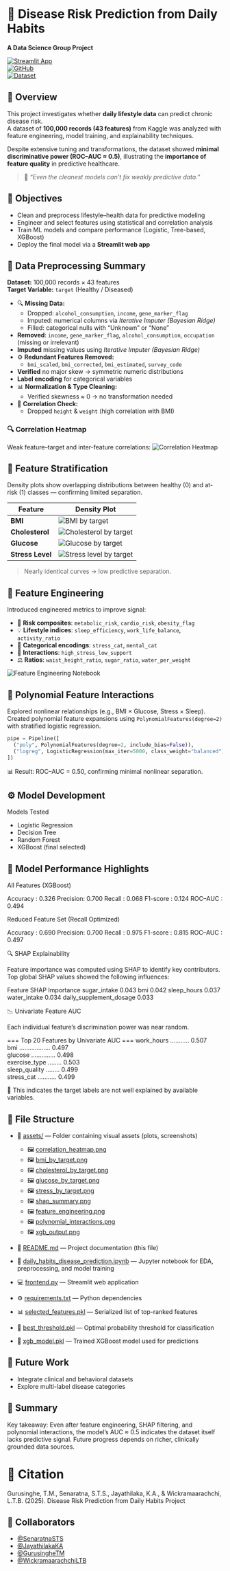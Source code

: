 # 🧠 Disease Risk Prediction from Daily Habits  
**A Data Science Group Project**

[![Streamlit App](https://img.shields.io/badge/🌐_Live_App-Link-blue?style=flat-square)](https://dailyhabitsdiseasepredictor-ifwfkpix8myuadevbeymnh.streamlit.app/)  
[![GitHub](https://img.shields.io/badge/📂_Repository-Link-green?style=flat-square)](https://github.com/Tiyani-source/daily_habits_disease_predictor.git)  
[![Dataset](https://img.shields.io/badge/📊_Kaggle_Dataset-Link-orange?style=flat-square)](https://www.kaggle.com/datasets/mahdimashayekhi/disease-risk-from-daily-habits)



## 📘 Overview
This project investigates whether **daily lifestyle data** can predict chronic disease risk.  
A dataset of **100,000 records (43 features)** from Kaggle was analyzed with feature engineering, model training, and explainability techniques.  

Despite extensive tuning and transformations, the dataset showed **minimal discriminative power (ROC–AUC ≈ 0.5)**, illustrating the **importance of feature quality** in predictive healthcare.

> 🧩 *“Even the cleanest models can’t fix weakly predictive data.”*



## 🎯 Objectives
- Clean and preprocess lifestyle–health data for predictive modeling  
- Engineer and select features using statistical and correlation analysis  
- Train ML models and compare performance (Logistic, Tree-based, XGBoost)  
- Deploy the final model via a **Streamlit web app**



## 🧹 Data Preprocessing Summary
**Dataset:** 100,000 records × 43 features  
**Target Variable:** `target` (Healthy / Diseased)

- 🔍 **Missing Data:**  
  - Dropped: `alcohol_consumption`, `income`, `gene_marker_flag`  
  - Imputed: numerical columns via *Iterative Imputer (Bayesian Ridge)*  
  - Filled: categorical nulls with “Unknown” or “None”
- **Removed**: `income`, `gene_marker_flag`, `alcohol_consumption`, `occupation` (missing or irrelevant)
- **Imputed** missing values using *Iterative Imputer (Bayesian Ridge)*  
- ⚙️ **Redundant Features Removed:**  
  - `bmi_scaled`, `bmi_corrected`, `bmi_estimated`, `survey_code`
- **Verified** no major skew → symmetric numeric distributions  
- **Label encoding** for categorical variables
- 📊 **Normalization & Type Cleaning:**  
  - Verified skewness ≈ 0 → no transformation needed  
- 🔁 **Correlation Check:**  
  - Dropped `height` & `weight` (high correlation with BMI)

### 🔍 Correlation Heatmap
Weak feature–target and inter-feature correlations:
![Correlation Heatmap](assets/correlation_heatmap.png)



## 🧩 Feature Stratification
Density plots show overlapping distributions between healthy (0) and at-risk (1) classes — confirming limited separation.

| Feature | Density Plot |
|----------|--------------|
| **BMI** | ![BMI by target](assets/bmi_by_target.png) |
| **Cholesterol** | ![Cholesterol by target](assets/cholesterol_by_target.png) |
| **Glucose** | ![Glucose by target](assets/glucose_by_target.png) |
| **Stress Level** | ![Stress level by target](assets/stress_by_target.png) |

> Nearly identical curves → low predictive separation.



## 🧮 Feature Engineering
Introduced engineered metrics to improve signal:

- 🧬 **Risk composites**: `metabolic_risk`, `cardio_risk`, `obesity_flag`  
- 💡 **Lifestyle indices**: `sleep_efficiency`, `work_life_balance`, `activity_ratio`  
- 💭 **Categorical encodings**: `stress_cat`, `mental_cat`  
- 🔗 **Interactions**: `high_stress_low_support`  
- ⚖️ **Ratios**: `waist_height_ratio`, `sugar_ratio`, `water_per_weight`

![Feature Engineering Notebook](assets/feature_engineering.png)



## 🧠 Polynomial Feature Interactions
Explored nonlinear relationships (e.g., BMI × Glucose, Stress × Sleep).  
Created polynomial feature expansions using `PolynomialFeatures(degree=2)` with stratified logistic regression.

```python
pipe = Pipeline([
  ("poly", PolynomialFeatures(degree=2, include_bias=False)),
  ("logreg", LogisticRegression(max_iter=5000, class_weight="balanced"))
])
```
📊 Result: ROC–AUC = 0.50, confirming minimal nonlinear separation.



## ⚙️ Model Development

Models Tested
- Logistic Regression
- Decision Tree
- Random Forest
- XGBoost (final selected)

## 🧾 Model Performance Highlights

All Features (XGBoost)

Accuracy : 0.326
Precision: 0.700
Recall   : 0.068
F1-score : 0.124
ROC–AUC  : 0.494

Reduced Feature Set (Recall Optimized)

Accuracy : 0.690
Precision: 0.700
Recall   : 0.975
F1-score : 0.815
ROC–AUC  : 0.497


🔍 SHAP Explainability

Feature importance was computed using SHAP to identify key contributors.
Top global SHAP values showed the following influences:

Feature	SHAP Importance
sugar_intake	0.043
bmi	0.042
sleep_hours	0.037
water_intake	0.034
daily_supplement_dosage	0.033



📉 Univariate Feature AUC

Each individual feature’s discrimination power was near random.

=== Top 20 Features by Univariate AUC ===
work_hours ........... 0.507  
bmi .................. 0.497  
glucose .............. 0.498  
exercise_type ........ 0.503  
sleep_quality ........ 0.499  
stress_cat ........... 0.499  

📎 This indicates the target labels are not well explained by available variables.



## 📂 File Structure

- 📁 [assets/](assets/) — Folder containing visual assets (plots, screenshots)
  - 🖼️ [correlation_heatmap.png](assets/correlation_heatmap.png)
  - 🖼️ [bmi_by_target.png](assets/bmi_by_target.png)
  - 🖼️ [cholesterol_by_target.png](assets/cholesterol_by_target.png)
  - 🖼️ [glucose_by_target.png](assets/glucose_by_target.png)
  - 🖼️ [stress_by_target.png](assets/stress_by_target.png)
  - 🖼️ [shap_summary.png](assets/shap_summary.png)
  - 🖼️ [feature_engineering.png](assets/feature_engineering.png)
  - 🖼️ [polynomial_interactions.png](assets/polynomial_interactions.png)
  - 🖼️ [xgb_output.png](assets/xgb_output.png)

- 📘 [README.md](README.md) — Project documentation (this file)
- 🧠 [daily_habits_disease_prediction.ipynb](daily_habits_disease_prediction.ipynb) — Jupyter notebook for EDA, preprocessing, and model training
- 💻 [frontend.py](frontend.py) — Streamlit web application
- ⚙️ [requirements.txt](requirements.txt) — Python dependencies
- 📊 [selected_features.pkl](selected_features.pkl) — Serialized list of top-ranked features
- 🎯 [best_threshold.pkl](best_threshold.pkl) — Optimal probability threshold for classification
- 🔮 [xgb_model.pkl](xgb_model.pkl) — Trained XGBoost model used for predictions


## 🔮 Future Work

- Integrate clinical and behavioral datasets
- Explore multi-label disease categories



## 📘 Summary

Key takeaway:
Even after feature engineering, SHAP filtering, and polynomial interactions,
the model’s AUC ≈ 0.5 indicates the dataset itself lacks predictive signal.
Future progress depends on richer, clinically grounded data sources.


# 🧾 Citation

Gurusinghe, T.M., Senaratna, S.T.S., Jayathilaka, K.A., & Wickramaarachchi, L.T.B. (2025). Disease Risk Prediction from Daily Habits Project



## 👥 Collaborators

- [@SenaratnaSTS](https://github.com/ThushanSenaratnaDev)
- [@JayathilakaKA](https://github.com/Kasunianupama)
- [@GurusingheTM](https://github.com/Tiyani-source)
- [@WickramaarachchiLTB](https://github.com/LLWICK)


